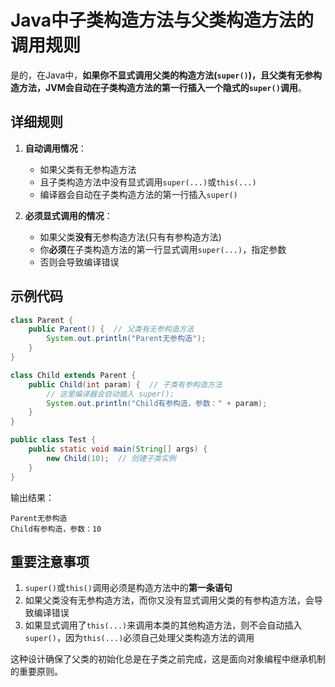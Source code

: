 # Java中子类构造方法与父类构造方法的调用规则

是的，在Java中，**如果你不显式调用父类的构造方法(`super()`)，且父类有无参构造方法，JVM会自动在子类构造方法的第一行插入一个隐式的`super()`调用**。

## 详细规则

1. **自动调用情况**：
   - 如果父类有无参构造方法
   - 且子类构造方法中没有显式调用`super(...)`或`this(...)`
   - 编译器会自动在子类构造方法的第一行插入`super()`

2. **必须显式调用的情况**：
   - 如果父类**没有**无参构造方法(只有有参构造方法)
   - 你**必须**在子类构造方法的第一行显式调用`super(...)`，指定参数
   - 否则会导致编译错误

## 示例代码

```java
class Parent {
    public Parent() {  // 父类有无参构造方法
        System.out.println("Parent无参构造");
    }
}

class Child extends Parent {
    public Child(int param) {  // 子类有参构造方法
        // 这里编译器会自动插入 super();
        System.out.println("Child有参构造，参数：" + param);
    }
}

public class Test {
    public static void main(String[] args) {
        new Child(10);  // 创建子类实例
    }
}
```

输出结果：
```
Parent无参构造
Child有参构造，参数：10
```

## 重要注意事项

1. `super()`或`this()`调用必须是构造方法中的**第一条语句**
2. 如果父类没有无参构造方法，而你又没有显式调用父类的有参构造方法，会导致编译错误
3. 如果显式调用了`this(...)`来调用本类的其他构造方法，则不会自动插入`super()`，因为`this(...)`必须自己处理父类构造方法的调用

这种设计确保了父类的初始化总是在子类之前完成，这是面向对象编程中继承机制的重要原则。